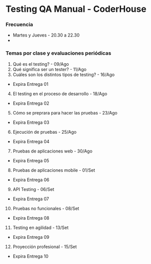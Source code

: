 # Testing QA Manual - CoderHouse 

### Frecuencia
- Martes y Jueves - 20.30 a 22.30
- 

### Temas por clase y evaluaciones periódicas
1. Qué es el testing? - 09/Ago
2. Qué significa ser un tester? - 11/Ago
3. Cuáles son los distintos tipos de testing? - 16/Ago
  - Expira Entrega 01
4. El testing en el proceso de desarrollo - 18/Ago
  - Expira Entrega 02
5. Cómo se preprara para hacer las pruebas - 23/Ago
  - Expira Entrega 03
6. Ejecución de pruebas - 25/Ago
  - Expira Entrega 04
7. Pruebas de aplicaciones web - 30/Ago
  - Expira Entrega 05
8. Pruebas de aplicaciones mobile - 01/Set
  - Expira Entrega 06
9. API Testing - 06/Set
  - Expira Entrega 07
10. Pruebas no funcionales - 08/Set
  - Expira Entrega 08
11. Testing en agilidad - 13/Set
  - Expira Entrega 09
12. Proyección profesional - 15/Set
  - Expira Entrega 10


